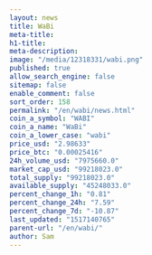 ```yaml
---
layout: news
title: WaBi
meta-title: 
h1-title: 
meta-description: 
image: "/media/12318331/wabi.png"
published: true
allow_search_engine: false
sitemap: false
enable_comment: false
sort_order: 158
permalink: "/en/wabi/news.html"
coin_a_symbol: "WABI"
coin_a_name: "WaBi"
coin_a_lower_case: "wabi"
price_usd: "2.98633"
price_btc: "0.00025416"
24h_volume_usd: "7975660.0"
market_cap_usd: "99218023.0"
total_supply: "99218023.0"
available_supply: "45248033.0"
percent_change_1h: "0.81"
percent_change_24h: "7.59"
percent_change_7d: "-10.87"
last_updated: "1517140765"
parent-url: "/en/wabi/"
author: Sam
---
```


